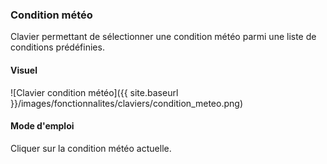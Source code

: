 <!-- markdownlint-disable MD041 -->
<!-- Le titre ne doit pas être de niveau 1 car cette page est un include -->

### Condition météo

Clavier permettant de sélectionner une condition météo parmi une liste de conditions prédéfinies.

#### Visuel

![Clavier condition météo]({{ site.baseurl }}/images/fonctionnalites/claviers/condition_meteo.png)

#### Mode d'emploi

Cliquer sur la condition météo actuelle.
